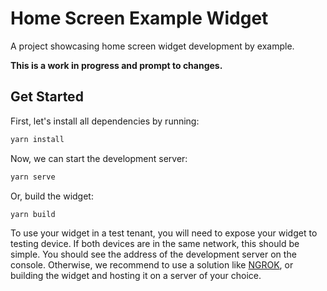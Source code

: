 # Home Screen Example Widget

A project showcasing home screen widget development by example.

**This is a work in progress and prompt to changes.**

## Get Started

First, let's install all dependencies by running:

```sh
yarn install
```

Now, we can start the development server:

```sh
yarn serve
```

Or, build the widget:

```sh
yarn build
```

To use your widget in a test tenant, you will need to expose your widget to testing device. If both devices are in the same network, this should be simple. You should see the address of the development server on the console. Otherwise, we recommend to use a solution like [NGROK](https://ngrok.com/), or building the widget and hosting it on a server of your choice.
